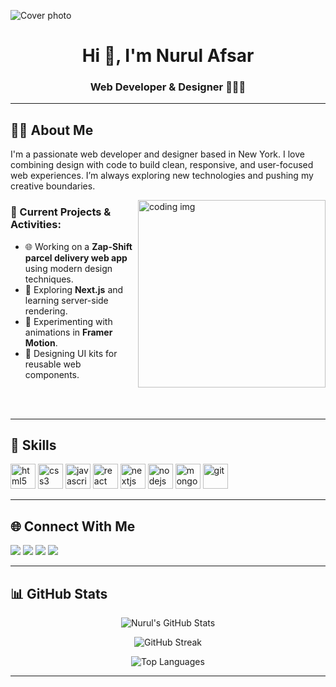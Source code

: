 <!-- Banner -->
![Cover photo](https://github.com/user-attachments/assets/f14ce6b5-5c36-4231-8543-b3bf76b210ed)

<h1 align="center">Hi 👋, I'm Nurul Afsar</h1>
<h3 align="center">Web Developer & Designer 👨‍💻🎨</h3>

---

## 🧑‍💻 About Me

I'm a passionate web developer and designer based in New York. I love combining design with code to build clean, responsive, and user-focused web experiences. I’m always exploring new technologies and pushing my creative boundaries.


<img align="right" alt="coding img" width="300" src="https://github.com/user-attachments/assets/9a0501f6-8a05-4ac7-ae94-0ae91135c9c9">



### 🔭 Current Projects & Activities:
- 🌐 Working on a **Zap-Shift parcel delivery web app** using modern design techniques.
- 🚀 Exploring **Next.js** and learning server-side rendering.
- 🧪 Experimenting with animations in **Framer Motion**.
- 🎨 Designing UI kits for reusable web components.

<br/> <br/>

---

## 💼 Skills

<p align="left">
  <img src="https://cdn.jsdelivr.net/gh/devicons/devicon/icons/html5/html5-original.svg" alt="html5" width="40" height="40"/>
  <img src="https://cdn.jsdelivr.net/gh/devicons/devicon/icons/css3/css3-original.svg" alt="css3" width="40" height="40"/>
  <img src="https://cdn.jsdelivr.net/gh/devicons/devicon/icons/javascript/javascript-original.svg" alt="javascript" width="40" height="40"/>
  <img src="https://cdn.jsdelivr.net/gh/devicons/devicon/icons/react/react-original.svg" alt="react" width="40" height="40"/>
  <img src="https://cdn.jsdelivr.net/gh/devicons/devicon/icons/nextjs/nextjs-original.svg" alt="nextjs" width="40" height="40"/>
  <img src="https://cdn.jsdelivr.net/gh/devicons/devicon/icons/nodejs/nodejs-original.svg" alt="nodejs" width="40" height="40"/>
  <img src="https://cdn.jsdelivr.net/gh/devicons/devicon/icons/mongodb/mongodb-original.svg" alt="mongodb" width="40" height="40"/>
  <img src="https://cdn.jsdelivr.net/gh/devicons/devicon/icons/git/git-original.svg" alt="git" width="40" height="40"/>
</p>

---

## 🌐 Connect With Me

<p align="left">
  <a href="https://linkedin.com/in/your-linkedin" target="_blank"><img src="https://img.shields.io/badge/LinkedIn-0077B5?style=flat&logo=linkedin&logoColor=white"/></a>
  <a href="mailto:yourmail@gmail.com"><img src="https://img.shields.io/badge/Gmail-D14836?style=flat&logo=gmail&logoColor=white"/></a>
  <a href="https://twitter.com/yourtwitter" target="_blank"><img src="https://img.shields.io/badge/Twitter-1DA1F2?style=flat&logo=twitter&logoColor=white"/></a>
  <a href="https://facebook.com/yourfacebook" target="_blank"><img src="https://img.shields.io/badge/Facebook-1877F2?style=flat&logo=facebook&logoColor=white"/></a>
</p>

---

## 📊 GitHub Stats

<p align="center">
  <img src="https://github-readme-stats.vercel.app/api?username=nurulafsarinfo&show_icons=true&theme=radical" alt="Nurul's GitHub Stats" />
</p>

<p align="center">
  <img src="https://github-readme-streak-stats.herokuapp.com/?user=nurulafsarinfo&theme=radical" alt="GitHub Streak" />
</p>

<p align="center">
  <img src="https://github-readme-stats.vercel.app/api/top-langs/?username=nurulafsarinfo&layout=compact&theme=radical" alt="Top Languages" />
</p>

---

